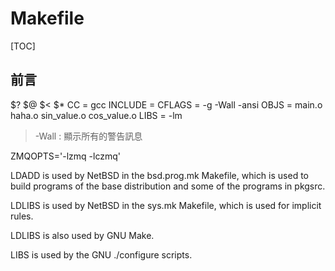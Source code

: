 # Makefile

[TOC]

## 前言

$?
$@
$<
$*
CC = gcc
INCLUDE =
CFLAGS = -g -Wall -ansi
OBJS = main.o haha.o sin_value.o cos_value.o
LIBS = -lm
> -Wall : 顯示所有的警告訊息

ZMQOPTS='-lzmq -lczmq'

LDADD is used by NetBSD in the bsd.prog.mk Makefile, which is used to build programs of the base distribution and some of the programs in pkgsrc.

LDLIBS is used by NetBSD in the sys.mk Makefile, which is used for implicit rules.

LDLIBS is also used by GNU Make.

LIBS is used by the GNU ./configure scripts.
